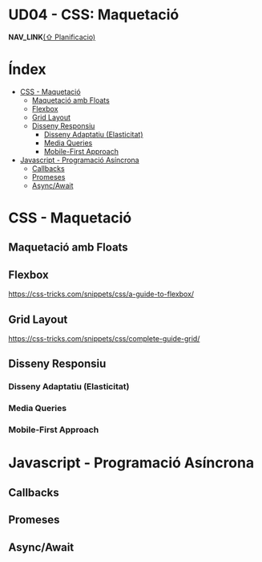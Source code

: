 
UD04 - CSS: Maquetació
======================

__NAV_LINK__[(⇧ Planificacio)](./Planificacio.html)


Índex
=====


<!-- vim-markdown-toc GitLab -->

* [CSS - Maquetació](#css-maquetació)
    * [Maquetació amb Floats](#maquetació-amb-floats)
    * [Flexbox](#flexbox)
    * [Grid Layout](#grid-layout)
    * [Disseny Responsiu](#disseny-responsiu)
        * [Disseny Adaptatiu (Elasticitat)](#disseny-adaptatiu-elasticitat)
        * [Media Queries](#media-queries)
        * [Mobile-First Approach](#mobile-first-approach)
* [Javascript - Programació Asíncrona](#javascript-programació-asíncrona)
    * [Callbacks](#callbacks)
    * [Promeses](#promeses)
    * [Async/Await](#asyncawait)

<!-- vim-markdown-toc -->


CSS - Maquetació
================

Maquetació amb Floats
---------------------

Flexbox
-------

https://css-tricks.com/snippets/css/a-guide-to-flexbox/


Grid Layout
-----------


https://css-tricks.com/snippets/css/complete-guide-grid/


Disseny Responsiu
-----------------

### Disseny Adaptatiu (Elasticitat)

### Media Queries

### Mobile-First Approach



Javascript - Programació Asíncrona
==================================

Callbacks
---------

Promeses
--------

Async/Await
-----------



